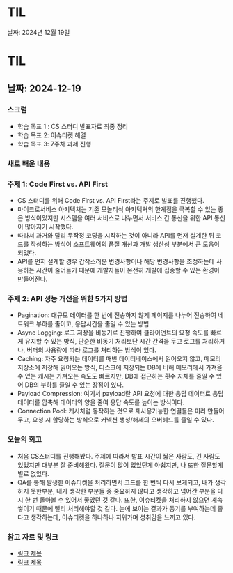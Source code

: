 # TIL

날짜: 2024년 12월 19일

# TIL

## 날짜: 2024-12-19

### 스크럼

- 학습 목표 1 : CS 스터디 발표자료 최종 정리
- 학습 목표 2: 이슈티켓 해결
- 학습 목표 3: 7주차 과제 진행

### 새로 배운 내용

### 주제 1: Code First vs. API First

- CS 스터디를 위해 Code First vs. API First라는 주제로 발표를 진행했다.
- 마이크로서비스 아키텍처는 기존 모놀리식 아키텍처의 한계점을 극복할 수 있는 좋은 방식이었지만 시스템을 여러 서비스로 나누면서 서비스 간 통신을 위한 API 통신이 많아지기 시작했다.
- 따라서 과거와 달리 무작정 코딩을 시작하는 것이 아니라 API를 먼저 설계한 뒤 코드를 작성하는 방식이 소프트웨어의 품질 개선과 개발 생산성 부분에서 큰 도움이 되었다.
- API를 먼저 설계할 경우 갑작스러운 변경사항이나 해당 변경사항을 조정하는데 사용하는 시간이 줄어들기 때문에 개발자들이 온전히 개발에 집중할 수 있는 환경이 만들어진다.

### 주제 2: API 성능 개선을 위한 5가지 방법

- Pagination: 대규모 데이터를 한 번에 전송하지 않게 페이지를 나누어 전송하여 네트워크 부하를 줄이고, 응답시간을 줄일 수 있는 방법
- Async Logging: 로그 저장을 비동기로 진행하여 클라이언트의 요청 속도를 빠르게 유지할 수 있는 방식, 단순한 비동기 처리보단 시간 간격을 두고 로그를 처리하거나, 버퍼의 사용량에 따라 로그를 처리하는 방식이 있다.
- Caching: 자주 요청되는 데이터를 매번 데이터베이스에서 읽어오지 않고, 메모리 저장소에 저장해 읽어오는 방식, 디스크에 저장되는 DB에 비해 메모리에서 가져올 수 있는 캐시는 가져오는 속도도 빠르지만, DB에 접근하는 횟수 자체를 줄일 수 있어 DB의 부하를 줄일 수 있는 장점이 있다.
- Payload Compression: 여기서 payload란 API 요청에 대한 응답 데이터로 응답 데이터를 압축해 데이터의 양을 줄여 응답 속도를 높이는 방식이다.
- Connection Pool: 캐시처럼 동작하는 것으로 재사용가능한 연결들은 미리 만들어두고, 요청 시 할당하는 방식으로 커넥션 생성/해제의 오버헤드를 줄일 수 있다.

### 오늘의 회고

- 처음 CS스터디를 진행해봤다. 주제에 따라서 발표 시간이 짧은 사람도, 긴 사람도 있었지만 대부분 잘 준비해왔다. 질문이 많이 없었던게 아쉽지만, 나 또한 질문할게 별로 없었다.
- QA를 통해 발생한 이슈티켓을 처리하면서 코드를 한 번씩 다시 보게되고, 내가 생각하지 못한부분, 내가 생각한 부분들 중 중요하지 않다고 생각하고 넘어간 부분을 다시 한 번 돌아볼 수 있어서 좋았던 것 같다. 또한, 이슈티켓을 처리하지 않으면 계속 쌓이기 때문에 빨리 처리해야할 것 같다. 눈에 보이는 결과가 동기를 부여하는데 좋다고 생각하는데, 이슈티켓을 하나하나 지워가며 성취감을 느끼고 있다.

### 참고 자료 및 링크

- [링크 제목](https://www.notion.so/URL)
- [링크 제목](https://www.notion.so/URL)